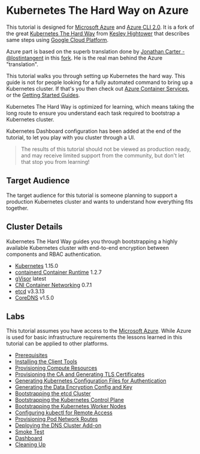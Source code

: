 # Kubernetes The Hard Way on Azure

This tutorial is designed for [Microsoft Azure](https://azure.microsoft.com) and [Azure CLI 2.0](https://github.com/azure/azure-cli).
It is a fork of the great [Kubernetes The Hard Way](https://github.com/kelseyhightower/kubernetes-the-hard-way) from [Kesley Hightower](https://twitter.com/kelseyhightower) that describes same steps using [Google Cloud Platform](https://cloud.google.com).

Azure part is based on the superb translation done by [Jonathan Carter - @lostintangent](https://twitter.com/LostInTangent) in this [fork](https://github.com/lostintangent/kubernetes-the-hard-way). He is the real man behind the Azure "translation".

This tutorial walks you through setting up Kubernetes the hard way. This guide is not for people looking for a fully automated command to bring up a Kubernetes cluster. If that's you then check out [Azure Container Services](https://azure.microsoft.com/en-us/services/container-service), or the [Getting Started Guides](http://kubernetes.io/docs/getting-started-guides).

Kubernetes The Hard Way is optimized for learning, which means taking the long route to ensure you understand each task required to bootstrap a Kubernetes cluster.

Kubernetes Dashboard configuration has been added at the end of the tutorial, to let you play with you cluster through a UI.

> The results of this tutorial should not be viewed as production ready, and may receive limited support from the community, but don't let that stop you from learning!

## Target Audience

The target audience for this tutorial is someone planning to support a production Kubernetes cluster and wants to understand how everything fits together.

## Cluster Details

Kubernetes The Hard Way guides you through bootstrapping a highly available Kubernetes cluster with end-to-end encryption between components and RBAC authentication.

* [Kubernetes](https://github.com/kubernetes/kubernetes) 1.15.0
* [containerd Container Runtime](https://github.com/containerd/containerd) 1.2.7
* [gVisor](https://github.com/google/gvisor) latest
* [CNI Container Networking](https://github.com/containernetworking/cni) 0.7.1
* [etcd](https://github.com/coreos/etcd) v3.3.13
* [CoreDNS](https://github.com/coredns/coredns) v1.5.0

## Labs

This tutorial assumes you have access to the [Microsoft Azure](https://azure.microsoft.com). While Azure is used for basic infrastructure requirements the lessons learned in this tutorial can be applied to other platforms.

* [Prerequisites](docs/01-prerequisites.md)
* [Installing the Client Tools](docs/02-client-tools.md)
* [Provisioning Compute Resources](docs/03-compute-resources.md)
* [Provisioning the CA and Generating TLS Certificates](docs/04-certificate-authority.md)
* [Generating Kubernetes Configuration Files for Authentication](docs/05-kubernetes-configuration-files.md)
* [Generating the Data Encryption Config and Key](docs/06-data-encryption-keys.md)
* [Bootstrapping the etcd Cluster](docs/07-bootstrapping-etcd.md)
* [Bootstrapping the Kubernetes Control Plane](docs/08-bootstrapping-kubernetes-controllers.md)
* [Bootstrapping the Kubernetes Worker Nodes](docs/09-bootstrapping-kubernetes-workers.md)
* [Configuring kubectl for Remote Access](docs/10-configuring-kubectl.md)
* [Provisioning Pod Network Routes](docs/11-pod-network-routes.md)
* [Deploying the DNS Cluster Add-on](docs/12-dns-addon.md)
* [Smoke Test](docs/13-smoke-test.md)
* [Dashboard](docs/14-dashboard.md)
* [Cleaning Up](docs/15-cleanup.md)
